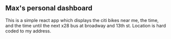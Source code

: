 ## Max's personal dashboard

This is a simple react app which displays the citi bikes near me, the time, and the time until the next x28 bus at broadway and 13th st. Location is hard coded to my address.

